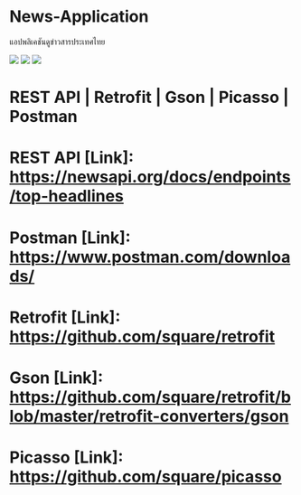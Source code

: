 # News-Application
แอปพลิเคชันดูข่าวสารประเทศไทย

[<img src="https://lh3.googleusercontent.com/nS-pNA83ejwDlhjAwdQIRNYO94sGjvId3m_TatX4FAdtBVAimZsJB91umbfzm1-dNfOAg0kyFfRZs34mJ03T=w2560-h1282-rw">]()
[<img src="https://lh4.googleusercontent.com/PI1qYBOyueImNe5PWb_Dp8FrkwpwZ4miDoQlPoN17MG6zL_LoMpXBwONH-v_44tKtm6x61YogNNf3w19lU9d=w2560-h1282-rw">]()
[<img src="https://lh6.googleusercontent.com/qRShV72tMTc3ujLt8hs5nEkiS2ZSvyePbv6u-ujMkU81CxsIZwJiklP1X27ZG2vtwBGqNwPinmGH-P85PePa=w2561-h1282-rw">]()

# REST API | Retrofit | Gson | Picasso | Postman
# REST API [Link]: https://newsapi.org/docs/endpoints/top-headlines
# Postman [Link]: https://www.postman.com/downloads/
# Retrofit [Link]: https://github.com/square/retrofit
# Gson [Link]: https://github.com/square/retrofit/blob/master/retrofit-converters/gson
# Picasso [Link]: https://github.com/square/picasso

